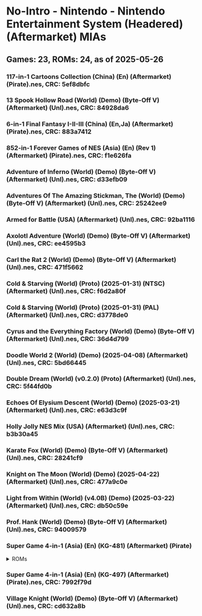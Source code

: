 # No-Intro - Nintendo - Nintendo Entertainment System (Headered) (Aftermarket) MIAs
## Games: 23, ROMs: 24, as of 2025-05-26

### 117-in-1 Cartoons Collection (China) (En) (Aftermarket) (Pirate).nes, CRC: 5ef8dbfc
### 13 Spook Hollow Road (World) (Demo) (Byte-Off V) (Aftermarket) (Unl).nes, CRC: 84928da6
### 6-in-1 Final Fantasy I-II-III (China) (En,Ja) (Aftermarket) (Pirate).nes, CRC: 883a7412
### 852-in-1 Forever Games of NES (Asia) (En) (Rev 1) (Aftermarket) (Pirate).nes, CRC: f1e626fa
### Adventure of Inferno (World) (Demo) (Byte-Off V) (Aftermarket) (Unl).nes, CRC: d33efb09
### Adventures Of The Amazing Stickman, The (World) (Demo) (Byte-Off V) (Aftermarket) (Unl).nes, CRC: 25242ee9
### Armed for Battle (USA) (Aftermarket) (Unl).nes, CRC: 92ba1116
### Axolotl Adventure (World) (Demo) (Byte-Off V) (Aftermarket) (Unl).nes, CRC: ee4595b3
### Carl the Rat 2 (World) (Demo) (Byte-Off V) (Aftermarket) (Unl).nes, CRC: 471f5662
### Cold & Starving (World) (Proto) (2025-01-31) (NTSC) (Aftermarket) (Unl).nes, CRC: f6d2a80f
### Cold & Starving (World) (Proto) (2025-01-31) (PAL) (Aftermarket) (Unl).nes, CRC: d3778de0
### Cyrus and the Everything Factory (World) (Demo) (Byte-Off V) (Aftermarket) (Unl).nes, CRC: 36d4d799
### Doodle World 2 (World) (Demo) (2025-04-08) (Aftermarket) (Unl).nes, CRC: 5bd66445
### Double Dream (World) (v0.2.0) (Proto) (Aftermarket) (Unl).nes, CRC: 5f44fd0b
### Echoes Of Elysium Descent (World) (Demo) (2025-03-21) (Aftermarket) (Unl).nes, CRC: e63d3c9f
### Holly Jolly NES Mix (USA) (Aftermarket) (Unl).nes, CRC: b3b30a45
### Karate Fox (World) (Demo) (Byte-Off V) (Aftermarket) (Unl).nes, CRC: 28241cf9
### Knight on The Moon (World) (Demo) (2025-04-22) (Aftermarket) (Unl).nes, CRC: 477a9c0e
### Light from Within (World) (v4.0B) (Demo) (2025-03-22) (Aftermarket) (Unl).nes, CRC: db50c59e
### Prof. Hank (World) (Demo) (Byte-Off V) (Aftermarket) (Unl).nes, CRC: 94009579
### Super Game 4-in-1 (Asia) (En) (KG-481) (Aftermarket) (Pirate)
<details>
<summary>ROMs</summary>

- Super Game 4-in-1 (Asia) (En) (KG-481) (Aftermarket) (Pirate).nes, CRC: cda026d6
- Super Game 4-in-1 (Asia) (En) (KG-481) (Aftermarket) (Pirate).nes, CRC: 0e4eb85c
</details>

### Super Game 4-in-1 (Asia) (En) (KG-497) (Aftermarket) (Pirate).nes, CRC: 7992f79d
### Village Knight (World) (Demo) (Byte-Off V) (Aftermarket) (Unl).nes, CRC: cd632a8b

